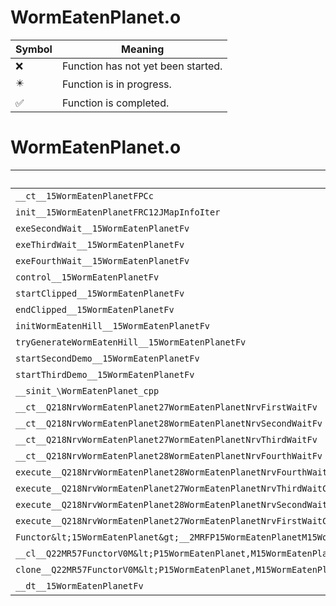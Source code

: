 # WormEatenPlanet.o
| Symbol | Meaning 
| ------------- | ------------- 
| :x: | Function has not yet been started. 
| :eight_pointed_black_star: | Function is in progress. 
| :white_check_mark: | Function is completed. 


# WormEatenPlanet.o
| Symbol | Decompiled? |
| ------------- | ------------- |
| `__ct__15WormEatenPlanetFPCc` | :x: |
| `init__15WormEatenPlanetFRC12JMapInfoIter` | :x: |
| `exeSecondWait__15WormEatenPlanetFv` | :x: |
| `exeThirdWait__15WormEatenPlanetFv` | :x: |
| `exeFourthWait__15WormEatenPlanetFv` | :x: |
| `control__15WormEatenPlanetFv` | :x: |
| `startClipped__15WormEatenPlanetFv` | :x: |
| `endClipped__15WormEatenPlanetFv` | :x: |
| `initWormEatenHill__15WormEatenPlanetFv` | :x: |
| `tryGenerateWormEatenHill__15WormEatenPlanetFv` | :x: |
| `startSecondDemo__15WormEatenPlanetFv` | :x: |
| `startThirdDemo__15WormEatenPlanetFv` | :x: |
| `__sinit_\WormEatenPlanet_cpp` | :x: |
| `__ct__Q218NrvWormEatenPlanet27WormEatenPlanetNrvFirstWaitFv` | :x: |
| `__ct__Q218NrvWormEatenPlanet28WormEatenPlanetNrvSecondWaitFv` | :x: |
| `__ct__Q218NrvWormEatenPlanet27WormEatenPlanetNrvThirdWaitFv` | :x: |
| `__ct__Q218NrvWormEatenPlanet28WormEatenPlanetNrvFourthWaitFv` | :x: |
| `execute__Q218NrvWormEatenPlanet28WormEatenPlanetNrvFourthWaitCFP5Spine` | :x: |
| `execute__Q218NrvWormEatenPlanet27WormEatenPlanetNrvThirdWaitCFP5Spine` | :x: |
| `execute__Q218NrvWormEatenPlanet28WormEatenPlanetNrvSecondWaitCFP5Spine` | :x: |
| `execute__Q218NrvWormEatenPlanet27WormEatenPlanetNrvFirstWaitCFP5Spine` | :x: |
| `Functor&lt;15WormEatenPlanet&gt;__2MRFP15WormEatenPlanetM15WormEatenPlanetFPCvPv_v_Q22MR57FunctorV0M&lt;P15WormEatenPlanet,M15WormEatenPlanetFPCvPv_v&gt;` | :x: |
| `__cl__Q22MR57FunctorV0M&lt;P15WormEatenPlanet,M15WormEatenPlanetFPCvPv_v&gt;CFv` | :x: |
| `clone__Q22MR57FunctorV0M&lt;P15WormEatenPlanet,M15WormEatenPlanetFPCvPv_v&gt;CFP7JKRHeap` | :x: |
| `__dt__15WormEatenPlanetFv` | :x: |
